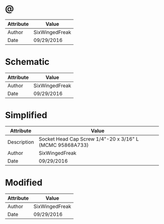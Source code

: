 # @
| Attribute | Value |
| ---  | ---     |
| Author | SixWingedFreak |
| Date | 09/29/2016 |
# Schematic
| Attribute | Value |
| ---  | ---     |
| Author | SixWingedFreak |
| Date | 09/29/2016 |
# Simplified
| Attribute | Value |
| ---  | ---     |
| Description | Socket Head Cap Screw 1/4&quot;-20 x 3/16&quot; L (MCMC 95868A733) |
| Author | SixWingedFreak |
| Date | 09/29/2016 |
# Modified
| Attribute | Value |
| ---  | ---     |
| Author | SixWingedFreak |
| Date | 09/29/2016 |
